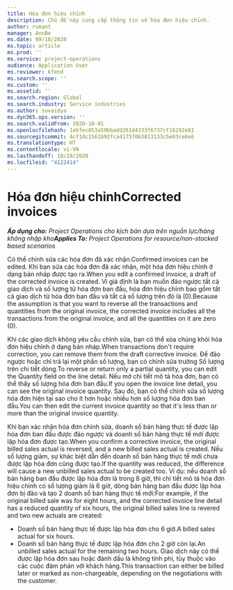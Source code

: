 ```yaml
---
title: Hóa đơn hiệu chỉnh
description: Chủ đề này cung cấp thông tin về hóa đơn hiệu chỉnh.
author: rumant
manager: AnnBe
ms.date: 09/18/2020
ms.topic: article
ms.prod: ''
ms.service: project-operations
audience: Application User
ms.reviewer: kfend
ms.search.scope: ''
ms.custom: ''
ms.assetid: ''
ms.search.region: Global
ms.search.industry: Service industries
ms.author: suvaidya
ms.dyn365.ops.version: ''
ms.search.validFrom: 2020-10-01
ms.openlocfilehash: 1ebfec053a59bbadd261d4333f6737cf16292e81
ms.sourcegitcommit: 4cf1dc1561b92fca4175f0b3813133c5e63ce8e6
ms.translationtype: HT
ms.contentlocale: vi-VN
ms.lasthandoff: 10/28/2020
ms.locfileid: "4122414"
---
```

# <a name="corrected-invoices"></a><span data-ttu-id="808b0-103">Hóa đơn hiệu chỉnh</span><span class="sxs-lookup"><span data-stu-id="808b0-103">Corrected invoices</span></span>

<span data-ttu-id="808b0-104">_**Áp dụng cho:** Project Operations cho kịch bản dựa trên nguồn lực/hàng không nhập kho_</span><span class="sxs-lookup"><span data-stu-id="808b0-104">_**Applies To:** Project Operations for resource/non-stocked based scenarios_</span></span>

<span data-ttu-id="808b0-105">Có thể chỉnh sửa các hóa đơn đã xác nhận.</span><span class="sxs-lookup"><span data-stu-id="808b0-105">Confirmed invoices can be edited.</span></span> <span data-ttu-id="808b0-106">Khi bạn sửa các hóa đơn đã xác nhận, một hóa đơn hiệu chỉnh ở dạng bản nháp được tạo ra.</span><span class="sxs-lookup"><span data-stu-id="808b0-106">When you edit a confirmed invoice, a draft of the corrected invoice is created.</span></span> <span data-ttu-id="808b0-107">Vì giả định là bạn muốn đảo ngược tất cả giao dịch và số lượng từ hóa đơn ban đầu, hóa đơn hiệu chỉnh bao gồm tất cả giao dịch từ hóa đơn ban đầu và tất cả số lượng trên đó là (0).</span><span class="sxs-lookup"><span data-stu-id="808b0-107">Because the assumption is that you want to reverse all the transactions and quantities from the original invoice, the corrected invoice includes all the transactions from the original invoice, and all the quantities on it are zero (0).</span></span>

<span data-ttu-id="808b0-108">Khi các giao dịch không yêu cầu chỉnh sửa, bạn có thể xóa chúng khỏi hóa đơn hiệu chỉnh ở dạng bản nháp.</span><span class="sxs-lookup"><span data-stu-id="808b0-108">When transactions don't require correction, you can remove them from the draft corrective invoice.</span></span> <span data-ttu-id="808b0-109">Để đảo ngược hoặc chỉ trả lại một phần số lượng, bạn có chỉnh sửa trường Số lượng trên chi tiết dòng.</span><span class="sxs-lookup"><span data-stu-id="808b0-109">To reverse or return only a partial quantity, you can edit the Quantity field on the line detail.</span></span> <span data-ttu-id="808b0-110">Nếu mở chi tiết mô tả hóa đơn, bạn có thể thấy số lượng hóa đơn ban đầu.</span><span class="sxs-lookup"><span data-stu-id="808b0-110">If you open the invoice line detail, you can see the original invoice quantity.</span></span> <span data-ttu-id="808b0-111">Sau đó, bạn có thể chỉnh sửa số lượng hóa đơn hiện tại sao cho ít hơn hoặc nhiều hơn số lượng hóa đơn ban đầu.</span><span class="sxs-lookup"><span data-stu-id="808b0-111">You can then edit the current invoice quantity so that it's less than or more than the original invoice quantity.</span></span>

<span data-ttu-id="808b0-112">Khi bạn xác nhận hóa đơn chỉnh sửa, doanh số bán hàng thực tế được lập hóa đơn ban đầu được đảo ngược và doanh số bán hàng thực tế mới được lập hóa đơn được tạo.</span><span class="sxs-lookup"><span data-stu-id="808b0-112">When you confirm a corrective invoice, the original billed sales actual is reversed, and a new billed sales actual is created.</span></span> <span data-ttu-id="808b0-113">Nếu số lượng giảm, sự khác biệt dẫn đến doanh số bán hàng thực tế mới chưa được lập hóa đơn cũng được tạo.</span><span class="sxs-lookup"><span data-stu-id="808b0-113">If the quantity was reduced, the difference will cause a new unbilled sales actual to be created too.</span></span> <span data-ttu-id="808b0-114">Ví dụ: nếu doanh số bán hàng ban đầu được lập hóa đơn là trong 8 giờ, thì chi tiết mô tả hóa đơn hiệu chỉnh có số lượng giảm là 6 giờ, dòng bán hàng ban đầu được lập hóa đơn bị đảo và tạo 2 doanh số bán hàng thực tế mới:</span><span class="sxs-lookup"><span data-stu-id="808b0-114">For example, if the original billed sale was for eight hours, and the corrected invoice line detail has a reduced quantity of six hours, the original billed sales line is revered and two new actuals are created:</span></span>

- <span data-ttu-id="808b0-115">Doanh số bán hàng thực tế được lập hóa đơn cho 6 giờ.</span><span class="sxs-lookup"><span data-stu-id="808b0-115">A billed sales actual for six hours.</span></span>
- <span data-ttu-id="808b0-116">Doanh số bán hàng thực tế được lập hóa đơn cho 2 giờ còn lại.</span><span class="sxs-lookup"><span data-stu-id="808b0-116">An unbilled sales actual for the remaining two hours.</span></span> <span data-ttu-id="808b0-117">Giao dịch này có thể được lập hóa đơn sau hoặc đánh dấu là không tính phí, tùy thuộc vào các cuộc đàm phán với khách hàng.</span><span class="sxs-lookup"><span data-stu-id="808b0-117">This transaction can either be billed later or marked as non-chargeable, depending on the negotiations with the customer.</span></span>
